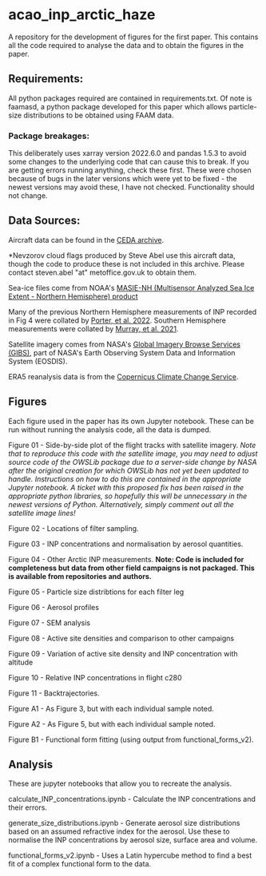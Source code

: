 # acao_inp_arctic_haze
A repository for the development of figures for the first paper. This contains all the code required to analyse the data and to obtain the figures in the paper.

## Requirements:
All python packages required are contained in requirements.txt.
Of note is faamasd, a python package developed for this paper which allows particle-size distributions to be obtained using FAAM data.
### Package breakages:
This deliberately uses xarray version 2022.6.0 and pandas 1.5.3 to avoid some changes to the underlying code that can cause this to break. If you are getting errors running anything, check these first. These were chosen because of bugs in the later versions which were yet to be fixed - the newest versions may avoid these, I have not checked. Functionality should not change.

## Data Sources:
Aircraft data can be found in the [CEDA archive](http://catalogue.ceda.ac.uk/uuid/ee96bac7c6e747c3b74ff952634ff2d7).

*Nevzorov cloud flags produced by Steve Abel use this aircraft data, though the code to produce these is not included in this archive. Please contact steven.abel "at" metoffice.gov.uk to obtain them.

Sea-ice files come from NOAA's [MASIE-NH (Multisensor Analyzed Sea Ice Extent - Northern Hemisphere) product](https://doi.org/10.7265/N5GT5K3K)

Many of the previous Northern Hemisphere measurements of INP recorded in Fig 4 were collated by [Porter, et al. 2022](https://doi.org/10.1029/2021JD036059). Southern Hemisphere measurements were collated by [Murray, et al. 2021](10.5194/acp-21-665-2021).

Satellite imagery comes from  NASA's [Global Imagery Browse Services (GIBS)](https://www.earthdata.nasa.gov/eosdis/science-system-description/eosdis-components/gibs), part of NASA's Earth Observing System Data and Information System (EOSDIS).

ERA5 reanalysis data is from the [Copernicus Climate Change Service](https://cds.climate.copernicus.eu/cdsapp#!/dataset/reanalysis-era5-single-levels?tab=overview).


## Figures
Each figure used in the paper has its own Jupyter notebook. These can be run without running the analysis code, all the data is dumped.

Figure 01 - Side-by-side plot of the flight tracks with satellite imagery. *Note that to reproduce this code with the satellite image, you may need to adjust source code of the OWSLib package due to a server-side change by NASA after the original creation for which OWSLib has not yet been updated to handle. Instructions on how to do this are contained in the appropriate Jupyter notebook. A ticket with this proposed fix has been raised in the appropriate python libraries, so hopefully this will be unnecessary in the newest versions of Python. Alternatively, simply comment out all the satellite image lines!*

Figure 02 - Locations of filter sampling.

Figure 03 - INP concentrations and normalisation by aerosol quantities.

Figure 04 - Other Arctic INP measurements. **Note: Code is included for completeness but data from other field campaigns is not packaged. This is available from repositories and authors.**

Figure 05 - Particle size distribtions for each filter leg

Figure 06 - Aerosol profiles

Figure 07 - SEM analysis

Figure 08 - Active site densities and comparison to other campaigns

Figure 09 - Variation of active site density and INP concentration with altitude 

Figure 10 - Relative INP concentrations in flight c280

Figure 11 - Backtrajectories.

Figure A1 - As Figure 3, but with each individual sample noted.

Figure A2 - As Figure 5, but with each individual sample noted.

Figure B1 - Functional form fitting (using output from functional_forms_v2).

## Analysis

These are jupyter notebooks that allow you to recreate the analysis.

calculate_INP_concentrations.ipynb - Calculate the INP concentrations and their errors.

generate_size_distributions.ipynb - Generate aerosol size distributions based on an assumed refractive index for the aerosol. Use these to normalise the INP concentrations by aerosol size, surface area and volume.

functional_forms_v2.ipynb - Uses a Latin hypercube method to find a best fit of a complex functional form to the data.
